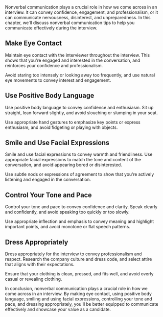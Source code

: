 
Nonverbal communication plays a crucial role in how we come across in an interview. It can convey confidence, engagement, and professionalism, or it can communicate nervousness, disinterest, and unpreparedness. In this chapter, we'll discuss nonverbal communication tips to help you communicate effectively during the interview.

Make Eye Contact
----------------

Maintain eye contact with the interviewer throughout the interview. This shows that you're engaged and interested in the conversation, and reinforces your confidence and professionalism.

Avoid staring too intensely or looking away too frequently, and use natural eye movements to convey interest and engagement.

Use Positive Body Language
--------------------------

Use positive body language to convey confidence and enthusiasm. Sit up straight, lean forward slightly, and avoid slouching or slumping in your seat.

Use appropriate hand gestures to emphasize key points or express enthusiasm, and avoid fidgeting or playing with objects.

Smile and Use Facial Expressions
--------------------------------

Smile and use facial expressions to convey warmth and friendliness. Use appropriate facial expressions to match the tone and content of the conversation, and avoid appearing bored or disinterested.

Use subtle nods or expressions of agreement to show that you're actively listening and engaged in the conversation.

Control Your Tone and Pace
--------------------------

Control your tone and pace to convey confidence and clarity. Speak clearly and confidently, and avoid speaking too quickly or too slowly.

Use appropriate inflection and emphasis to convey meaning and highlight important points, and avoid monotone or flat speech patterns.

Dress Appropriately
-------------------

Dress appropriately for the interview to convey professionalism and respect. Research the company culture and dress code, and select attire that aligns with their expectations.

Ensure that your clothing is clean, pressed, and fits well, and avoid overly casual or revealing clothing.

In conclusion, nonverbal communication plays a crucial role in how we come across in an interview. By making eye contact, using positive body language, smiling and using facial expressions, controlling your tone and pace, and dressing appropriately, you'll be better equipped to communicate effectively and showcase your value as a candidate.
